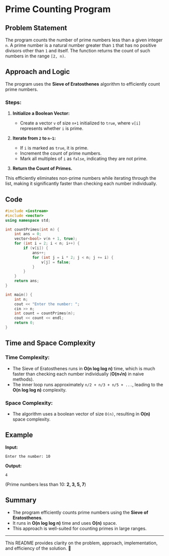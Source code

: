 
# Prime Counting Program  

## Problem Statement  

The program counts the number of prime numbers less than a given integer `n`. A prime number is a natural number greater than `1` that has no positive divisors other than `1` and itself. The function returns the count of such numbers in the range `[2, n)`.  

## Approach and Logic  

The program uses the **Sieve of Eratosthenes** algorithm to efficiently count prime numbers.  

### Steps:  

1. **Initialize a Boolean Vector:**  
   - Create a vector `v` of size `n+1` initialized to `true`, where `v[i]` represents whether `i` is prime.  

2. **Iterate from `2` to `n-1`:**  
   - If `i` is marked as `true`, it is prime.  
   - Increment the count of prime numbers.  
   - Mark all multiples of `i` as `false`, indicating they are not prime.  

3. **Return the Count of Primes.**  

This efficiently eliminates non-prime numbers while iterating through the list, making it significantly faster than checking each number individually.  

## Code  

```cpp
#include <iostream>
#include <vector>
using namespace std;

int countPrimes(int n) {
    int ans = 0;
    vector<bool> v(n + 1, true);
    for (int i = 2; i < n; i++) {
        if (v[i]) {
            ans++;
            for (int j = i * 2; j < n; j += i) {
                v[j] = false;
            }
        }
    }
    return ans; 
}

int main() {
    int n;
    cout << "Enter the number: ";
    cin >> n;
    int count = countPrimes(n);
    cout << count << endl;
    return 0;
}
```

## Time and Space Complexity  

### **Time Complexity:**  
- The Sieve of Eratosthenes runs in **O(n log log n)** time, which is much faster than checking each number individually (**O(n√n)** in naive methods).  
- The inner loop runs approximately `n/2 + n/3 + n/5 + ...`, leading to the **O(n log log n)** complexity.  

### **Space Complexity:**  
- The algorithm uses a boolean vector of size `O(n)`, resulting in **O(n)** space complexity.  

## Example  

**Input:**  
```
Enter the number: 10
```
**Output:**  
```
4
```
(Prime numbers less than 10: **2, 3, 5, 7**)  

## Summary  
- The program efficiently counts prime numbers using the **Sieve of Eratosthenes**.  
- It runs in **O(n log log n)** time and uses **O(n)** space.  
- This approach is well-suited for counting primes in large ranges.  

---

This README provides clarity on the problem, approach, implementation, and efficiency of the solution. 🚀